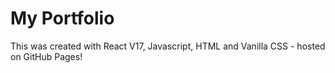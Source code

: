 # My Portfolio

This was created with React V17, Javascript, HTML and Vanilla CSS - hosted on GitHub Pages!

